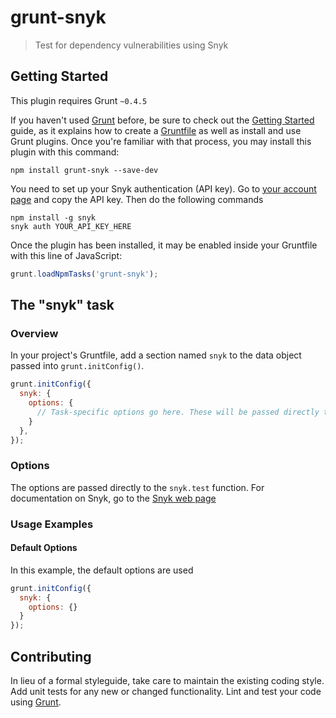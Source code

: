 # grunt-snyk

> Test for dependency vulnerabilities using Snyk

## Getting Started
This plugin requires Grunt `~0.4.5`

If you haven't used [Grunt](http://gruntjs.com/) before, be sure to check out the [Getting Started](http://gruntjs.com/getting-started) guide, as it explains how to create a [Gruntfile](http://gruntjs.com/sample-gruntfile) as well as install and use Grunt plugins. Once you're familiar with that process, you may install this plugin with this command:

```shell
npm install grunt-snyk --save-dev
```

You need to set up your Snyk authentication (API key). Go to [your account page](https://snyk.io/account/) and copy the API key. Then do the following commands

```
npm install -g snyk
snyk auth YOUR_API_KEY_HERE
```

Once the plugin has been installed, it may be enabled inside your Gruntfile with this line of JavaScript:

```js
grunt.loadNpmTasks('grunt-snyk');
```

## The "snyk" task

### Overview
In your project's Gruntfile, add a section named `snyk` to the data object passed into `grunt.initConfig()`.

```js
grunt.initConfig({
  snyk: {
    options: {
      // Task-specific options go here. These will be passed directly to snyk
    }
  },
});
```

### Options

The options are passed directly to the `snyk.test` function. For documentation on Snyk, go to the [Snyk web page](https://snyk.io/docs/)

### Usage Examples

#### Default Options
In this example, the default options are used 

```js
grunt.initConfig({
  snyk: {
    options: {}
  }
});
```

## Contributing
In lieu of a formal styleguide, take care to maintain the existing coding style. Add unit tests for any new or changed functionality. Lint and test your code using [Grunt](http://gruntjs.com/).
